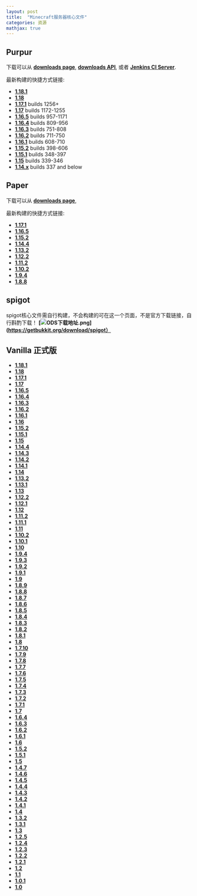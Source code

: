 ```yaml
---
layout: post
title:  "Minecraft服务器核心文件"
categories: 资源
mathjax: true
---
```

## Purpur

下载可以从 **[downloads page](https://purpur.pl3x.net/downloads/)**,  **[downloads API](https://api.pl3x.net)**, 或者 **[Jenkins CI Server](https://ci.pl3x.net/job/Purpur/)**.

最新构建的快捷方式链接:
* **[1.18.1](https://api.pl3x.net/v2/purpur/1.18.1/latest/download)** 
* **[1.18](https://api.pl3x.net/v2/purpur/1.18/latest/download)** 
* **[1.17.1](https://api.pl3x.net/v2/purpur/1.17.1/latest/download)** builds 1256+
* **[1.17](https://api.pl3x.net/v2/purpur/1.17/latest/download)** builds 1172-1255
* **[1.16.5](https://api.pl3x.net/v2/purpur/1.16.5/latest/download)** builds 957-1171
* **[1.16.4](https://api.pl3x.net/v2/purpur/1.16.4/latest/download)** builds 809-956
* **[1.16.3](https://api.pl3x.net/v2/purpur/1.16.3/latest/download)** builds 751-808
* **[1.16.2](https://api.pl3x.net/v2/purpur/1.16.2/latest/download)** builds 711-750
* **[1.16.1](https://api.pl3x.net/v2/purpur/1.16.1/latest/download)** builds 608-710
* **[1.15.2](https://api.pl3x.net/v2/purpur/1.15.2/latest/download)** builds 398-606
* **[1.15.1](https://api.pl3x.net/v2/purpur/1.15.1/latest/download)** builds 348-397
* **[1.15](https://api.pl3x.net/v2/purpur/1.15/latest/download)** builds 339-346
* **[1.14.x](https://api.pl3x.net/v2/purpur/1.14.4/latest/download)** builds 337 and below

## Paper

下载可以从 **[downloads page](https://papermc.io/downloads/)**, 

最新构建的快捷方式链接:

* **[1.17.1](https://papermc.io/downloads)**
* **[1.16.5](https://papermc.io/downloads#Paper-1.16)**
* **[1.15.2](https://papermc.io/api/v2/projects/paper/versions/1.15.2/builds/391/downloads/paper-1.15.2-391.jar)**
* **[1.14.4](https://papermc.io/api/v2/projects/paper/versions/1.14.4/builds/243/downloads/paper-1.14.4-243.jar)**
* **[1.13.2](https://papermc.io/api/v2/projects/paper/versions/1.13.2/builds/655/downloads/paper-1.13.2-655.jar)**
* **[1.12.2](https://papermc.io/api/v2/projects/paper/versions/1.12.2/builds/1618/downloads/paper-1.12.2-1618.jar)**
* **[1.11.2](https://papermc.io/api/v2/projects/paper/versions/1.11.2/builds/1104/downloads/paper-1.11.2-1104.jar)**
* **[1.10.2](https://papermc.io/api/v2/projects/paper/versions/1.10.2/builds/916/downloads/paper-1.10.2-916.jar)**
* **[1.9.4](https://papermc.io/api/v2/projects/paper/versions/1.9.4/builds/773/downloads/paper-1.9.4-773.jar)**
* **[1.8.8](https://papermc.io/api/v2/projects/paper/versions/1.8.8/builds/443/downloads/paper-1.8.8-443.jar)**


## spigot

spigot核心文件需自行构建，不会构建的可在这一个页面，不是官方下载链接，自行斟酌下载！ **[![ODS下载地址.png](https://i.loli.net/2021/08/28/wtBjlECPHSh4bKA.png)](https://getbukkit.org/download/spigot）**

## Vanilla 正式版

* **[1.18.1](https://launcher.mojang.com/v1/objects/125e5adf40c659fd3bce3e66e67a16bb49ecc1b9/server.jar)**
* **[1.18](https://launcher.mojang.com/v1/objects/3cf24a8694aca6267883b17d934efacc5e44440d/server.jar)**
* **[1.17.1](https://launcher.mojang.com/v1/objects/a16d67e5807f57fc4e550299cf20226194497dc2/server.jar)**
* **[1.17](https://launcher.mojang.com/v1/objects/0a269b5f2c5b93b1712d0f5dc43b6182b9ab254e/server.jar)**
* **[1.16.5](https://launcher.mojang.com/v1/objects/1b557e7b033b583cd9f66746b7a9ab1ec1673ced/server.jar)**
* **[1.16.4](https://launcher.mojang.com/v1/objects/35139deedbd5182953cf1caa23835da59ca3d7cd/server.jar)**
* **[1.16.3](https://launcher.mojang.com/v1/objects/f02f4473dbf152c23d7d484952121db0b36698cb/server.jar)**
* **[1.16.2](https://launcher.mojang.com/v1/objects/45287d794fa2631b8da9b9002696ebe406fbed6b/server.jar)**
* **[1.16.1](https://launcher.mojang.com/v1/objects/a412fd69db1f81db3f511c1463fd304675244077/server.jar)**
* **[1.16](https://launcher.mojang.com/v1/objects/7361a24df069a06748844cc7483c35d4abd2d80c/server.jar)**
* **[1.15.2](https://launcher.mojang.com/v1/objects/bb2b6b1aefcd70dfd1892149ac3a215f6c636b07/server.jar)**
* **[1.15.1](https://launcher.mojang.com/v1/objects/4d1826eebac84847c71a77f9349cc22afd0cf0a1/server.jar)**
* **[1.15](https://launcher.mojang.com/v1/objects/e9f105b3c5c7e85c7b445249a93362a22f62442d/server.jar)**
* **[1.14.4](https://launcher.mojang.com/v1/objects/3dc3d84a581f14691199cf6831b71ed1296a9fdf/server.jar)**
* **[1.14.3](https://launcher.mojang.com/v1/objects/d0d0fe2b1dc6ab4c65554cb734270872b72dadd6/server.jar)**
* **[1.14.2](https://launcher.mojang.com/v1/objects/808be3869e2ca6b62378f9f4b33c946621620019/server.jar)**
* **[1.14.1](https://launcher.mojang.com/v1/objects/ed76d597a44c5266be2a7fcd77a8270f1f0bc118/server.jar)**
* **[1.14](https://launcher.mojang.com/v1/objects/f1a0073671057f01aa843443fef34330281333ce/server.jar)**
* **[1.13.2](https://launcher.mojang.com/v1/objects/3737db93722a9e39eeada7c27e7aca28b144ffa7/server.jar)**
* **[1.13.1](https://launcher.mojang.com/v1/objects/fe123682e9cb30031eae351764f653500b7396c9/server.jar)**
* **[1.13](https://launcher.mojang.com/v1/objects/d0caafb8438ebd206f99930cfaecfa6c9a13dca0/server.jar)**
* **[1.12.2](https://launcher.mojang.com/v1/objects/886945bfb2b978778c3a0288fd7fab09d315b25f/server.jar)**
* **[1.12.1](https://launcher.mojang.com/v1/objects/561c7b2d54bae80cc06b05d950633a9ac95da816/server.jar)**
* **[1.12](https://launcher.mojang.com/v1/objects/8494e844e911ea0d63878f64da9dcc21f53a3463/server.jar)**
* **[1.11.2](https://launcher.mojang.com/v1/objects/f00c294a1576e03fddcac777c3cf4c7d404c4ba4/server.jar)**
* **[1.11.1](https://launcher.mojang.com/v1/objects/1f97bd101e508d7b52b3d6a7879223b000b5eba0/server.jar)**
* **[1.11](https://launcher.mojang.com/v1/objects/48820c84cb1ed502cb5b2fe23b8153d5e4fa61c0/server.jar)**
* **[1.10.2](https://launcher.mojang.com/v1/objects/3d501b23df53c548254f5e3f66492d178a48db63/server.jar)**
* **[1.10.1](https://launcher.mojang.com/v1/objects/cb4c6f9f51a845b09a8861cdbe0eea3ff6996dee/server.jar)**
* **[1.10](https://launcher.mojang.com/v1/objects/a96617ffdf5dabbb718ab11a9a68e50545fc5bee/server.jar)**
* **[1.9.4](https://launcher.mojang.com/v1/objects/edbb7b1758af33d365bf835eb9d13de005b1e274/server.jar)**
* **[1.9.3](https://launcher.mojang.com/v1/objects/8e897b6b6d784f745332644f4d104f7a6e737ccf/server.jar)**
* **[1.9.2](https://launcher.mojang.com/v1/objects/2b95cc7b136017e064c46d04a5825fe4cfa1be30/server.jar)**
* **[1.9.1](https://launcher.mojang.com/v1/objects/bf95d9118d9b4b827f524c878efd275125b56181/server.jar)**
* **[1.9](https://launcher.mojang.com/v1/objects/b4d449cf2918e0f3bd8aa18954b916a4d1880f0d/server.jar)**
* **[1.8.9](https://launcher.mojang.com/v1/objects/b58b2ceb36e01bcd8dbf49c8fb66c55a9f0676cd/server.jar)**
* **[1.8.8](https://launcher.mojang.com/v1/objects/5fafba3f58c40dc51b5c3ca72a98f62dfdae1db7/server.jar)**
* **[1.8.7](https://launcher.mojang.com/v1/objects/35c59e16d1f3b751cd20b76b9b8a19045de363a9/server.jar)**
* **[1.8.6](https://launcher.mojang.com/v1/objects/2bd44b53198f143fb278f8bec3a505dad0beacd2/server.jar)**
* **[1.8.5](https://launcher.mojang.com/v1/objects/ea6dd23658b167dbc0877015d1072cac21ab6eee/server.jar)**
* **[1.8.4](https://launcher.mojang.com/v1/objects/dd4b5eba1c79500390e0b0f45162fa70d38f8a3d/server.jar)**
* **[1.8.3](https://launcher.mojang.com/v1/objects/163ba351cb86f6390450bb2a67fafeb92b6c0f2f/server.jar)**
* **[1.8.2](https://launcher.mojang.com/v1/objects/a37bdd5210137354ed1bfe3dac0a5b77fe08fe2e/server.jar)**
* **[1.8.1](https://launcher.mojang.com/v1/objects/68bfb524888f7c0ab939025e07e5de08843dac0f/server.jar)**
* **[1.8](https://launcher.mojang.com/v1/objects/a028f00e678ee5c6aef0e29656dca091b5df11c7/server.jar)**
* **[1.7.10](https://launcher.mojang.com/v1/objects/952438ac4e01b4d115c5fc38f891710c4941df29/server.jar)**
* **[1.7.9](https://launcher.mojang.com/v1/objects/4cec86a928ec171fdc0c6b40de2de102f21601b5/server.jar)**
* **[1.7.8](https://launcher.mojang.com/v1/objects/c69ebfb84c2577661770371c4accdd5f87b8b21d/server.jar)**
* **[1.7.7](https://launcher.mojang.com/v1/objects/a6ffc1624da980986c6cc12a1ddc79ab1b025c62/server.jar)** 
* **[1.7.6](https://launcher.mojang.com/v1/objects/41ea7757d4d7f74b95fc1ac20f919a8e521e910c/server.jar)**
* **[1.7.5](https://launcher.mojang.com/v1/objects/e1d557b2e31ea881404e41b05ec15c810415e060/server.jar)**
* **[1.7.4](https://launcher.mojang.com/v1/objects/61220311cef80aecc4cd8afecd5f18ca6b9461ff/server.jar)**
* **[1.7.3](https://launcher.mojang.com/v1/objects/707857a7bc7bf54fe60d557cca71004c34aa07bb/server.jar)**
* **[1.7.2](https://launcher.mojang.com/v1/objects/3716cac82982e7c2eb09f83028b555e9ea606002/server.jar)**
* **[1.7.1](https://launcher.mojang.com/v1/objects/d26d79675147253b7a35dd32dc5dbba0af1be7e2/server.jar)**
* **[1.7](https://launcher.mojang.com/v1/objects/3f031ab8b9cafedeb822febe89d271b72565712c/server.jar)**
* **[1.6.4](https://launcher.mojang.com/v1/objects/050f93c1f3fe9e2052398f7bd6aca10c63d64a87/server.jar)**
* **[1.6.3](https://launcher.mojang.com/v1/objects/5a4c69bdf7c4a9aa9580096805d8497ba7721e05/server.jar)**
* **[1.6.2](https://launcher.mojang.com/v1/objects/01b6ea555c6978e6713e2a2dfd7fe19b1449ca54/server.jar)**
* **[1.6.1](https://launcher.mojang.com/v1/objects/0252918a5f9d47e3c6eb1dfec02134d1374a89b4/server.jar)**
* **[1.6](https://launcher.mojang.com/v1/objects/ee6d5161ac28eef285df571dc1235d48f03c3e88/server.jar)**
* **[1.5.2](https://launcher.mojang.com/v1/objects/f9ae3f651319151ce99a0bfad6b34fa16eb6775f/server.jar)**
* **[1.5.1](https://launcher.mojang.com/v1/objects/d07c71ee2767dabb79fb32dad8162e1b854d5324/server.jar)**
* **[1.5](https://launcher.mojang.com/v1/objects/aedad5159ef56d69c5bcf77ed141f53430af43c3/server.jar)**
* **[1.4.7](https://launcher.mojang.com/v1/objects/2f0ec8efddd2f2c674c77be9ddb370b727dec676/server.jar)**
* **[1.4.6](https://launcher.mojang.com/v1/objects/a0aeb5709af5f2c3058c1cf0dc6b110a7a61278c/server.jar)**
* **[1.4.5](https://launcher.mojang.com/v1/objects/c12fd88a8233d2c517dbc8196ba2ae855f4d36ea/server.jar)**
* **[1.4.4](https://launcher.mojang.com/v1/objects/4215dcadb706508bf9d6d64209a0080b9cee9e71/server.jar)**
* **[1.4.3](https://launcher.mojang.com/v1/objects/9be68adf6e80721975df12f2445fa24617328d18/server.jar)**
* **[1.4.2](https://launcher.mojang.com/v1/objects/5be700523a729bb78ef99206fb480a63dcd09825/server.jar)**
* **[1.4.1](https://launcher.mojang.com/v1/objects/baa4e4a7adc3dc9fbfc5ea36f0777b68c9eb7f4a/server.jar)**
* **[1.4](https://launcher.mojang.com/v1/objects/9470a2bb0fcb8a426328441a01dba164fbbe52c9/server.jar)**
* **[1.3.2](https://launcher.mojang.com/v1/objects/3de2ae6c488135596e073a9589842800c9f53bfe/server.jar)**
* **[1.3.1](https://launcher.mojang.com/v1/objects/82563ce498bfc1fc8a2cb5bf236f7da86a390646/server.jar)**
* **[1.3](https://launcher.mojang.com/v1/objects/cb21a9aaaf599c94dd7fa1b777b2f0cc37a776c7/server.jar)**
* **[1.2.5](https://launcher.mojang.com/v1/objects/d8321edc9470e56b8ad5c67bbd16beba25843336/server.jar)**
* **[1.2.4](http://betacraft.pl/server-archive/minecraft/1.2.4.jar)**
* **[1.2.3](http://betacraft.pl/server-archive/minecraft/1.2.3.jar)**
* **[1.2.2](http://betacraft.pl/server-archive/minecraft/1.2.2.jar)**
* **[1.2.1](http://betacraft.pl/server-archive/minecraft/1.2.1.jar)**
* **[1.2](https://assets.minecraft.net/1_2/minecraft_server.jar)**
* **[1.1](https://web.archive.org/web/20120208062853/https://s3.amazonaws.com/MinecraftDownload/launcher/minecraft_server.jar)**
* **[1.0.1](http://betacraft.pl/server-archive/minecraft/1.0.1.jar)**
* **[1.0](http://betacraft.pl/server-archive/minecraft/1.0.0.jar)**
